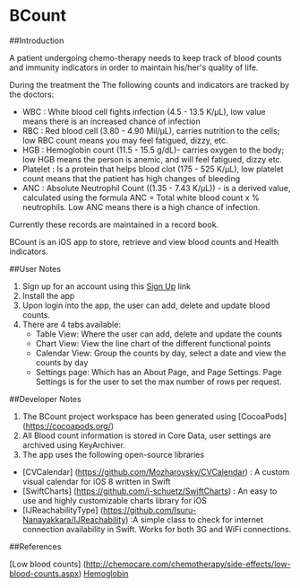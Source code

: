 # BCount

##Introduction
     
A patient undergoing chemo-therapy needs to keep track of blood counts and immunity indicators in order to maintain his/her's quality of life.  

During the treatment the The following counts and indicators are tracked by the doctors:
- WBC : White blood cell fights infection (4.5 - 13.5 K/μL), low value means there is an increased chance of infection
- RBC : Red blood cell (3.80 - 4.90 Mil/μL), carries nutrition to the cells; low RBC count means you may feel fatigued, dizzy, etc.
- HGB : Hemoglobin count (11.5 - 15.5 g/dL)- carries oxygen to the body; low HGB means the person is anemic, and will feel fatigued, dizzy etc.
- Platelet : Is a protein that helps blood clot (175 - 525 K/μL), low platelet count means that the patient has high changes of bleeding
- ANC : Absolute Neutrophil Count ((1.35 - 7.43 K/μL)) - is a derived value, calculated using the formula ANC = Total white blood count  x % neutrophils.  Low ANC means there is a high chance of infection.

Currently these records are maintained in a record book.

BCount is an iOS app to store, retrieve and view blood counts and Health indicators. 

##User Notes
1.  Sign up for an account using this [Sign Up](http://jbossews-soulbuzz.rhcloud.com/signup.html) link
2.  Install the app
3.  Upon login into the app, the user can add, delete and update blood counts.
4.  There are 4 tabs available:
    - Table View:  Where the user can add, delete and update the counts
    - Chart View:  View the line chart of the different functional points
    - Calendar View: Group the counts by day, select a date and view the counts by day
    - Settings page:  Which has an About Page, and Page Settings.  Page Settings is for the user to set the max number of rows per request.

##Developer Notes
1. The BCount project workspace has been generated using [CocoaPods] (https://cocoapods.org/) 
2. All Blood count information is stored in Core Data, user settings are archived using KeyArchiver.
3. The app uses the following open-source libraries
  - [CVCalendar] (https://github.com/Mozharovsky/CVCalendar) : A custom visual calendar for iOS 8 written in Swift
  - [SwiftCharts] (https://github.com/i-schuetz/SwiftCharts) : An easy to use and highly customizable charts library for iOS
  - [IJReachabilityType] (https://github.com/Isuru-Nanayakkara/IJReachability) :A simple class to check for internet connection availability in Swift. Works for both 3G and WiFi connections.

##References

[Low blood counts] (http://chemocare.com/chemotherapy/side-effects/low-blood-counts.aspx)
[Hemoglobin ](http://www.mayoclinic.org/symptoms/low-hemoglobin/basics/definition/sym-20050760)
